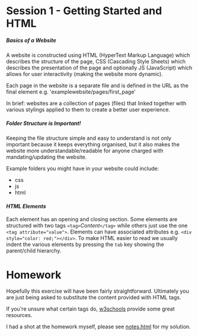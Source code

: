 # Session 1 - Getting Started and HTML
##### _Basics of a Website_
A website is constructed using HTML (HyperText Markup Language) which describes the structure of the page, CSS (Cascading Style Sheets) which describes the presentation of the page and optionally JS (JavaScript) which allows for user interactivity (making the website more dynamic).

Each page in the website is a separate file and is defined in the URL as the final element e.g. 'examplewebsite/pages/first_page'

In brief: websites are a collection of pages (files) that linked together with various stylings applied to them to create a better user experience.

##### _Folder Structure is Important!_
Keeping the file structure simple and easy to understand is not only important because it keeps everything organised, but it also makes the website more understandable/readable for anyone charged with mandating/updating the website.

Example folders you might have in your website could include:
* css
* js
* html

#### _HTML Elements_
Each element has an opening and closing section. Some elements are structured with two tags `<tag>`_Content_`</tag>` while others just use the one `<tag attribute="value">`.
Elements can have associated attributes e.g. `<div style="color: red;"></div>`.
To make HTML easier to read we usually indent the various elements by pressing the `tab` key showing the parent/child hierarchy.

# Homework
Hopefully this exercise will have been fairly straightforward. Ultimately you are just being asked to substitute the content provided with HTML tags.

If you're unsure what certain tags do, [w3schools](https://www.w3schools.com/tags/default.asp "HTML Tags") provide some great resources.

I had a shot at the homework myself, please see [notes.html](https://github.com/seumoose/CFG-Instructor-Example/blob/Week-1---Getting-Started-and-HTML/html/notes.html "Notes Solution") for my solution.
